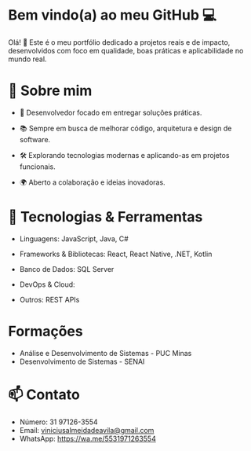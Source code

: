 # Bem vindo(a) ao meu GitHub 💻

Olá! 👋
Este é o meu portfólio dedicado a projetos reais e de impacto, desenvolvidos com foco em qualidade, boas práticas e aplicabilidade no mundo real.

# 🚀 Sobre mim

* 🎯 Desenvolvedor focado em entregar soluções práticas.

* 📚 Sempre em busca de melhorar código, arquitetura e design de software.

* 🛠️ Explorando tecnologias modernas e aplicando-as em projetos funcionais.

* 🌍 Aberto a colaboração e ideias inovadoras.

# 🔧 Tecnologias & Ferramentas

* Linguagens: JavaScript, Java, C#

* Frameworks & Bibliotecas: React, React Native, .NET, Kotlin

* Banco de Dados: SQL Server

* DevOps & Cloud: 

* Outros: REST APIs

# Formações
* Análise e Desenvolvimento de Sistemas - PUC Minas
* Desenvolvimento de Sistemas - SENAI

# 📫 Contato
* Número: 31 97126-3554
* Email: viniciusalmeidadeavila@gmail.com
* WhatsApp: https://wa.me/5531971263554
